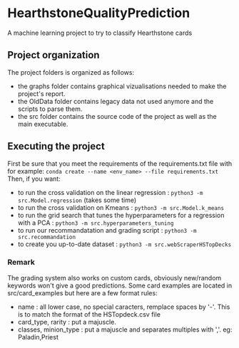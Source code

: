 # HearthstoneQualityPrediction
A machine learning project to try to classify Hearthstone cards

## Project organization
The project folders is organized as follows:
- the graphs folder contains graphical vizualisations needed to make the project's report.
- the OldData folder contains legacy data not used anymore and the scripts to parse them.
- the src folder contains the source code of the project as well as the main executable.

## Executing the project
First be sure that you meet the requirements of the requirements.txt file with for example: `conda create --name <env_name> --file requirements.txt`
Then, if you want:
- to run the cross validation on the linear regression : `python3 -m src.Model.regression` (takes some time)
- to run the cross validation on Kmeans : `python3 -m src.Model.k_means`
- to run the grid search that tunes the hyperparameters for a regression with a PCA : `python3 -m src.hyperparameters_tuning`
- to run our recommandatation and grading script : `python3 -m src.recommandation`
- to create you up-to-date dataset : `python3 -m src.webScraperHSTopDecks`

### Remark 
The grading system also works on custom cards, obviously new/random keywords won't give a good predictions.
Some card examples are located in src/card_examples but here are a few format rules:
- name : all lower case, no special caracters, remplace spaces by '-'. This is to match the format of the HSTopdeck.csv file
- card_type, rarity : put a majuscle.
- classes, minion_type : put a majuscle and separates multiples with ','. eg: Paladin,Priest

